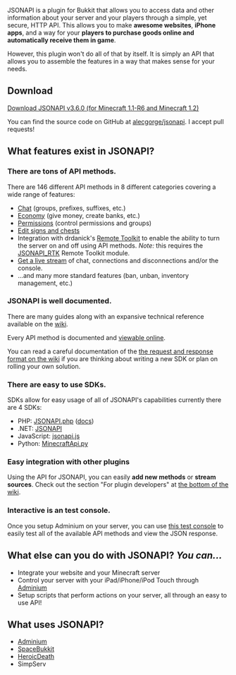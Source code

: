JSONAPI is a plugin for Bukkit that allows you to access data and other information about your server and your players through a simple, yet secure, HTTP API. This allows you to make **awesome websites**, **iPhone apps**, and a way for your **players to purchase goods online and automatically receive them in game**.

However, this plugin won't do all of that by itself. It is simply an API that allows you to assemble the features in a way that makes sense for your needs.

## Download

[Download JSONAPI v3.6.0 (for Minecraft 1.1-R6 and Minecraft 1.2)](http://alecgorge.com/minecraft/jsonapi/version/latest/)

You can find the source code on GitHub at [alecgorge/jsonapi](http://github.com/alecgorge/jsonapi). I accept pull requests!

## What features exist in JSONAPI?

### There are tons of API methods.
There are 146 different API methods in 8 different categories covering a wide range of features:

* [Chat](http://alecgorge.com/minecraft/jsonapi/apidocs/#package-Chat) (groups, prefixes, suffixes, etc.)
* [Economy](http://alecgorge.com/minecraft/jsonapi/apidocs/#package-Economy) (give money, create banks, etc.)
* [Permissions](http://alecgorge.com/minecraft/jsonapi/apidocs/#package-Permission%20methods) (control permissions and groups)
* [Edit signs and chests](http://alecgorge.com/minecraft/jsonapi/apidocs/#package-World%20Editing)
* Integration with drdanick's [Remote Toolkit](http://forums.bukkit.org/threads/admn-remotetoolkit-r10-a13-restarts-crash-detection-auto-saves-remote-console-1-2-3.674/) to enable the ability to turn the server on and off using API methods. *Note:* this requires the [JSONAPI_RTK](https://github.com/downloads/alecgorge/jsonapi_rtk/JSONAPI_RTK%20v1.1.zip) Remote Toolkit module.
* [Get a live stream](https://github.com/alecgorge/jsonapi/wiki/Stream-sources) of chat, connections and disconnections and/or the console.
* ...and many more standard features (ban, unban, inventory management, etc.)

### JSONAPI is well documented.

There are many guides along with an expansive technical reference available on the [wiki](https://github.com/alecgorge/jsonapi/wiki).

Every API method is documented and [viewable online](http://alecgorge.com/minecraft/jsonapi/apidocs/).

You can read a careful documentation of the [the request and response format on the wiki](https://github.com/alecgorge/jsonapi/wiki/Analyzing-the-jsonapi-request-and-response-format) if you are thinking about writing a new SDK or plan on rolling your own solution.

### There are easy to use SDKs.
SDKs allow for easy usage of all of JSONAPI's capabilities currently there are 4 SDKs:

* PHP: [JSONAPI.php](https://raw.github.com/alecgorge/jsonapi/master/sdk/php/JSONAPI.php) ([docs](http://alecgorge.com/minecraft/jsonapi/phpsdkdocs/jsonapi/jsonapi.html))
* .NET: [JSONAPI](https://github.com/alecgorge/jsonapi/tree/master/sdk/DotNet%203.5)
* JavaScript: [jsonapi.js](https://github.com/alecgorge/jsonapi/tree/master/sdk/js)
* Python: [MinecraftApi.py](https://raw.github.com/alecgorge/jsonapi/master/sdk/py/MinecraftApi.py)

### Easy integration with other plugins
Using the API for JSONAPI, you can easily **add new methods** or **stream sources**. Check out the section "For plugin developers" at [the bottom of the wiki](https://github.com/alecgorge/jsonapi/wiki).

### Interactive is an test console.

Once you setup Adminium on your server, you can use [this test console](http://alecgorge.github.com/jsonapi/) to easily test all of the available API methods and view the JSON response.

## What else can you do with JSONAPI? *You can...*

* Integrate your website and your Minecraft server
* Control your server with your iPad/iPhone/iPod Touch through [Adminium](http://adminiumapp.com)
* Setup scripts that perform actions on your server, all through an easy to use API!

## What uses JSONAPI?

* [Adminium](http://adminiumapp.com/)
* [SpaceBukkit](http://spacebukkit.xereo.net/)
* [HeroicDeath](http://dev.bukkit.org/server-mods/heroicdeath/)
* SimpServ
